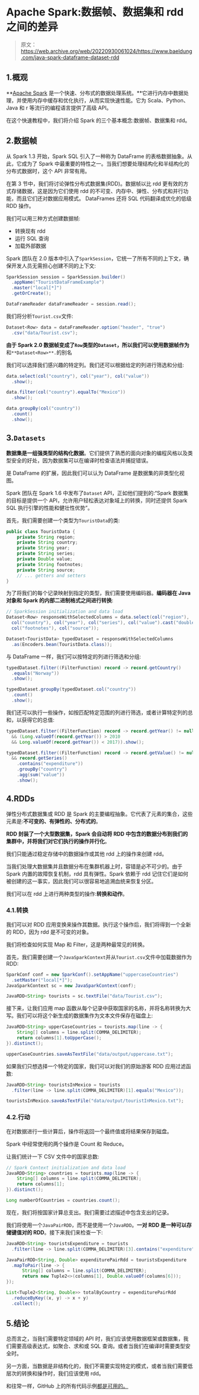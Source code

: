 # Apache Spark:数据帧、数据集和 rdd 之间的差异

> 原文：<https://web.archive.org/web/20220930061024/https://www.baeldung.com/java-spark-dataframe-dataset-rdd>

## 1.概观

**[Apache Spark](/web/20221208143856/https://www.baeldung.com/apache-spark) 是一个快速、分布式的数据处理系统。**它进行内存中数据处理，并使用内存中缓存和优化执行，从而实现快速性能。它为 Scala、Python、Java 和 r 等流行的编程语言提供了高级 API。

在这个快速教程中，我们将介绍 Spark 的三个基本概念:数据帧、数据集和 rdd。

## 2.数据帧

从 Spark 1.3 开始，Spark SQL 引入了一种称为 DataFrame 的表格数据抽象。从此，它成为了 Spark 中最重要的特性之一。当我们想要处理结构化和半结构化的分布式数据时，这个 API 非常有用。

在第 3 节中，我们将讨论弹性分布式数据集(RDD)。数据帧以比 rdd 更有效的方式存储数据，这是因为它们使用 rdd 的不可变、内存中、弹性、分布式和并行功能，而且它们还对数据应用模式。 DataFrames 还将 SQL 代码翻译成优化的低级 RDD 操作。

我们可以用三种方式创建数据帧:

*   转换现有 rdd
*   运行 SQL 查询
*   加载外部数据

Spark 团队在 2.0 版本中引入了`SparkSession`，它统一了所有不同的上下文，确保开发人员无需担心创建不同的上下文:

```java
SparkSession session = SparkSession.builder()
  .appName("TouristDataFrameExample")
  .master("local[*]")
  .getOrCreate();

DataFrameReader dataFrameReader = session.read();
```

我们将分析`Tourist.csv`文件:

```java
Dataset<Row> data = dataFrameReader.option("header", "true")
  .csv("data/Tourist.csv");
```

**由于 Spark 2.0 数据帧变成了`Row`类型的`Dataset`，所以我们可以使用数据帧作为**和`**Dataset<Row>**.`的别名

我们可以选择我们感兴趣的特定列。我们还可以根据给定的列进行筛选和分组:

```java
data.select(col("country"), col("year"), col("value"))
  .show();

data.filter(col("country").equalTo("Mexico"))
  .show();

data.groupBy(col("country"))
  .count()
  .show();
```

## 3.`Datasets`

**数据集是一组强类型的结构化数据**。它们提供了熟悉的面向对象的编程风格以及类型安全的好处，因为数据集可以在编译时检查语法并捕捉错误。

是 DataFrame 的扩展，因此我们可以认为 DataFrame 是数据集的非类型化视图。

Spark 团队在 Spark 1.6 中发布了`Dataset` API，正如他们提到的:“Spark 数据集的目标是提供一个 API，允许用户轻松表达对象域上的转换，同时还提供 Spark SQL 执行引擎的性能和健壮性优势”。

首先，我们需要创建一个类型为`TouristData`的类:

```java
public class TouristData {
    private String region;
    private String country;
    private String year;
    private String series;
    private Double value;
    private String footnotes;
    private String source;
    // ... getters and setters
}
```

为了将我们的每个记录映射到指定的类型，我们需要使用编码器。**编码器在 Java 对象和 Spark 的内部二进制格式之间进行转换**:

```java
// SparkSession initialization and data load
Dataset<Row> responseWithSelectedColumns = data.select(col("region"), 
  col("country"), col("year"), col("series"), col("value").cast("double"), 
  col("footnotes"), col("source"));

Dataset<TouristData> typedDataset = responseWithSelectedColumns
  .as(Encoders.bean(TouristData.class));
```

与 DataFrame 一样，我们可以按特定的列进行筛选和分组:

```java
typedDataset.filter((FilterFunction) record -> record.getCountry()
  .equals("Norway"))
  .show();

typedDataset.groupBy(typedDataset.col("country"))
  .count()
  .show();
```

我们还可以执行一些操作，如按匹配特定范围的列进行筛选，或者计算特定列的总和，以获得它的总值:

```java
typedDataset.filter((FilterFunction) record -> record.getYear() != null 
  && (Long.valueOf(record.getYear()) > 2010 
  && Long.valueOf(record.getYear()) < 2017)).show();

typedDataset.filter((FilterFunction) record -> record.getValue() != null 
  && record.getSeries()
    .contains("expenditure"))
    .groupBy("country")
    .agg(sum("value"))
    .show();
```

## 4.RDDs

弹性分布式数据集或 RDD 是 Spark 的主要编程抽象。它代表了元素的集合，这些元素是:**不可变的、有弹性的、分布式的**。

**RDD 封装了一个大型数据集，Spark 会自动将 RDD 中包含的数据分布到我们的集群中，并将我们对它们执行的操作并行化**。

我们只能通过稳定存储中的数据操作或其他 rdd 上的操作来创建 rdd。

当我们处理大数据集并且数据分布在集群机器上时，容错是必不可少的。由于 Spark 内置的故障恢复机制，rdd 具有弹性。Spark 依赖于 rdd 记住它们是如何被创建的这一事实，因此我们可以很容易地追溯血统来恢复分区。

我们可以在 rdd 上进行两种类型的操作:**转换和动作**。

### 4.1.转换

我们可以对 RDD 应用变换来操作其数据。执行这个操作后，我们将得到一个全新的 RDD，因为 rdd 是不可变的对象。

我们将检查如何实现 Map 和 Filter，这是两种最常见的转换。

首先，我们需要创建一个`JavaSparkContext`并从`Tourist.csv`文件中加载数据作为 RDD:

```java
SparkConf conf = new SparkConf().setAppName("uppercaseCountries")
  .setMaster("local[*]");
JavaSparkContext sc = new JavaSparkContext(conf);

JavaRDD<String> tourists = sc.textFile("data/Tourist.csv");
```

接下来，让我们应用 map 函数从每个记录中获取国家的名称，并将名称转换为大写。我们可以将这个新生成的数据集作为文本文件保存在磁盘上:

```java
JavaRDD<String> upperCaseCountries = tourists.map(line -> {
    String[] columns = line.split(COMMA_DELIMITER);
    return columns[1].toUpperCase();
}).distinct();

upperCaseCountries.saveAsTextFile("data/output/uppercase.txt");
```

如果我们只想选择一个特定的国家，我们可以对我们的原始游客 RDD 应用过滤函数:

```java
JavaRDD<String> touristsInMexico = tourists
  .filter(line -> line.split(COMMA_DELIMITER)[1].equals("Mexico"));

touristsInMexico.saveAsTextFile("data/output/touristInMexico.txt");
```

### 4.2.行动

在对数据进行一些计算后，操作将返回一个最终值或将结果保存到磁盘。

Spark 中经常使用的两个操作是 Count 和 Reduce。

让我们统计一下 CSV 文件中的国家总数:

```java
// Spark Context initialization and data load
JavaRDD<String> countries = tourists.map(line -> {
    String[] columns = line.split(COMMA_DELIMITER);
    return columns[1];
}).distinct();

Long numberOfCountries = countries.count();
```

现在，我们将按国家计算总支出。我们需要过滤描述中包含支出的记录。

我们将使用一个`JavaPairRDD`，而不是使用一个`JavaRDD`。**一对 RDD 是一种可以存储键值对的 RDD**。接下来我们来检查一下:

```java
JavaRDD<String> touristsExpenditure = tourists
  .filter(line -> line.split(COMMA_DELIMITER)[3].contains("expenditure"));

JavaPairRDD<String, Double> expenditurePairRdd = touristsExpenditure
  .mapToPair(line -> {
      String[] columns = line.split(COMMA_DELIMITER);
      return new Tuple2<>(columns[1], Double.valueOf(columns[6]));
});

List<Tuple2<String, Double>> totalByCountry = expenditurePairRdd
  .reduceByKey((x, y) -> x + y)
  .collect();
```

## 5.结论

总而言之，当我们需要特定领域的 API 时，我们应该使用数据框架或数据集，我们需要高级表达式，如聚合、求和或 SQL 查询。或者当我们在编译时需要类型安全时。

另一方面，当数据是非结构化的，我们不需要实现特定的模式，或者当我们需要低层次的转换和操作时，我们应该使用 rdd。

和往常一样，GitHub 上的所有代码示例[都是可用的。](https://web.archive.org/web/20221208143856/https://github.com/eugenp/tutorials/tree/master/apache-spark)